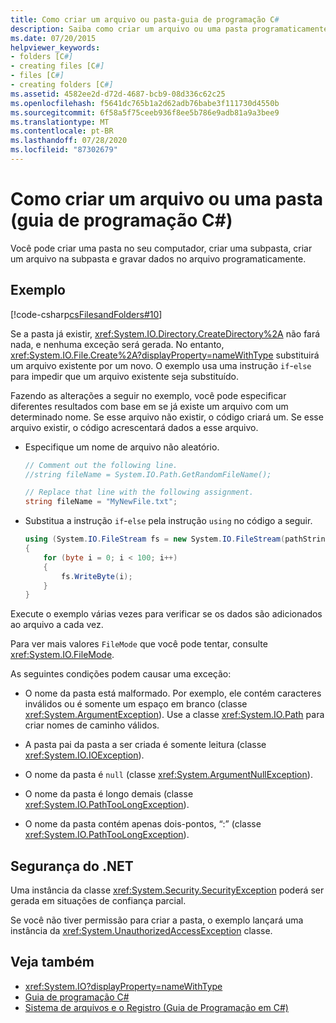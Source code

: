 ```yaml
---
title: Como criar um arquivo ou pasta-guia de programação C#
description: Saiba como criar um arquivo ou uma pasta programaticamente. Você pode criar uma pasta, uma subpasta, um arquivo na subpasta e gravar dados nesse arquivo.
ms.date: 07/20/2015
helpviewer_keywords:
- folders [C#]
- creating files [C#]
- files [C#]
- creating folders [C#]
ms.assetid: 4582ee2d-d72d-4687-bcb9-08d336c62c25
ms.openlocfilehash: f5641dc765b1a2d62adb76babe3f111730d4550b
ms.sourcegitcommit: 6f58a5f75ceeb936f8ee5b786e9adb81a9a3bee9
ms.translationtype: MT
ms.contentlocale: pt-BR
ms.lasthandoff: 07/28/2020
ms.locfileid: "87302679"
---
```

# <a name="how-to-create-a-file-or-folder-c-programming-guide"></a>Como criar um arquivo ou uma pasta (guia de programação C#)
Você pode criar uma pasta no seu computador, criar uma subpasta, criar um arquivo na subpasta e gravar dados no arquivo programaticamente.  
  
## <a name="example"></a>Exemplo  
 [!code-csharp[csFilesandFolders#10](~/samples/snippets/csharp/VS_Snippets_VBCSharp/csFilesAndFolders/CS/FileIteration.cs#10)]  
  
 Se a pasta já existir, <xref:System.IO.Directory.CreateDirectory%2A> não fará nada, e nenhuma exceção será gerada. No entanto, <xref:System.IO.File.Create%2A?displayProperty=nameWithType> substituirá um arquivo existente por um novo. O exemplo usa uma instrução `if`-`else` para impedir que um arquivo existente seja substituído.  
  
 Fazendo as alterações a seguir no exemplo, você pode especificar diferentes resultados com base em se já existe um arquivo com um determinado nome. Se esse arquivo não existir, o código criará um. Se esse arquivo existir, o código acrescentará dados a esse arquivo.  
  
- Especifique um nome de arquivo não aleatório.  
  
    ```csharp  
    // Comment out the following line.  
    //string fileName = System.IO.Path.GetRandomFileName();  
  
    // Replace that line with the following assignment.  
    string fileName = "MyNewFile.txt";  
    ```  
  
- Substitua a instrução `if`-`else` pela instrução `using` no código a seguir.  
  
    ```csharp  
    using (System.IO.FileStream fs = new System.IO.FileStream(pathString, FileMode.Append))
    {  
        for (byte i = 0; i < 100; i++)  
        {  
            fs.WriteByte(i);  
        }  
    }  
    ```  
  
 Execute o exemplo várias vezes para verificar se os dados são adicionados ao arquivo a cada vez.  
  
 Para ver mais valores `FileMode` que você pode tentar, consulte <xref:System.IO.FileMode>.  
  
 As seguintes condições podem causar uma exceção:  
  
- O nome da pasta está malformado. Por exemplo, ele contém caracteres inválidos ou é somente um espaço em branco (classe <xref:System.ArgumentException>). Use a classe <xref:System.IO.Path> para criar nomes de caminho válidos.  
  
- A pasta pai da pasta a ser criada é somente leitura (classe <xref:System.IO.IOException>).  
  
- O nome da pasta é `null` (classe <xref:System.ArgumentNullException>).  
  
- O nome da pasta é longo demais (classe <xref:System.IO.PathTooLongException>).  
  
- O nome da pasta contém apenas dois-pontos, “:” (classe <xref:System.IO.PathTooLongException>).  
  
## <a name="net-security"></a>Segurança do .NET  
 Uma instância da classe <xref:System.Security.SecurityException> poderá ser gerada em situações de confiança parcial.  
  
 Se você não tiver permissão para criar a pasta, o exemplo lançará uma instância da <xref:System.UnauthorizedAccessException> classe.  
  
## <a name="see-also"></a>Veja também

- <xref:System.IO?displayProperty=nameWithType>
- [Guia de programação C#](../index.md)
- [Sistema de arquivos e o Registro (Guia de Programação em C#)](./index.md)
